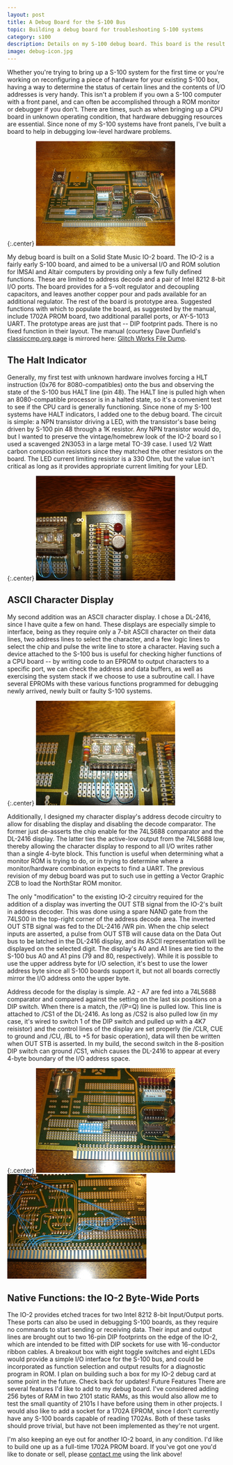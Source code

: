 ```yaml
---
layout: post
title: A Debug Board for the S-100 Bus
topic: Building a debug board for troubleshooting S-100 systems
category: s100
description: Details on my S-100 debug board. This board is the result of much testing (and fixing) with my original debug board, which was far less thought out. An essential device for low-level debugging without a front panel, especially if you've got a CPU card that may or may not be working!
image: debug-icon.jpg
---
```


Whether you're trying to bring up a S-100 system for the first time or you're working on reconfiguring a piece of hardware for your existing S-100 box, having a way to determine the status of certain lines and the contents of I/O addresses is very handy. This isn't a problem if you own a S-100 computer with a front panel, and can often be accomplished through a ROM monitor or debugger if you don't. There are times, such as when bringing up a CPU board in unknown operating condition, that hardware debugging resources are essential. Since none of my S-100 systems have front panels, I've built a board to help in debugging low-level hardware problems.

{:.center}
[![The IO-2 with halt LED and DL-2416](/images/s100/debugboard/scaled/board-front.jpg)](/images/s100/debugboard/board-front.jpg)


My debug board is built on a Solid State Music IO-2 board. The IO-2 is a fairly early S-100 board, and aimed to be a universal I/O and ROM solution for IMSAI and Altair computers by providing only a few fully defined functions. These are limited to address decode and a pair of Intel 8212 8-bit I/O ports. The board provides for a 5-volt regulator and decoupling capacitors, and leaves another copper pour and pads available for an additional regulator. The rest of the board is prototype area. Suggested functions with which to populate the board, as suggested by the manual, include 1702A PROM board, two additional parallel ports, or AY-5-1013 UART. The prototype areas are just that -- DIP footprint pads. There is no fixed function in their layout.  The manual (courtesy Dave Dunfield's [classiccmp.org page](http://www.classiccmp.org/dunfield/) is mirrored here: [Glitch Works File Dump](http://filedump.glitchwrks.com/manuals/s100/ssm/io2.pdf).

## The Halt Indicator ##

Generally, my first test with unknown hardware involves forcing a HLT instruction (0x76 for 8080-compatibles) onto the bus and observing the state of the S-100 bus HALT line (pin 48). The HALT line is pulled high when an 8080-compatible processor is in a halted state, so it's a convenient test to see if the CPU card is generally functioning. Since none of my S-100 systems have HALT indicators, I added one to the debug board. The circuit is simple: a NPN transistor driving a LED, with the transistor's base being driven by S-100 pin 48 through a 1K resistor. Any NPN transistor would do, but I wanted to preserve the vintage/homebrew look of the IO-2 board so I used a scavenged 2N3053 in a large metal TO-39 case. I used 1/2 Watt carbon composition resistors since they matched the other resistors on the board. The LED current limiting resistor is a 330 Ohm, but the value isn't critical as long as it provides appropriate current limiting for your LED.

{:.center}
[![Halt LED and transistor driver](/images/s100/debugboard/scaled/haltled.jpg)](/images/s100/debugboard/haltled.jpg)

## ASCII Character Display ##

My second addition was an ASCII character display. I chose a DL-2416, since I have quite a few on hand. These displays are especially simple to interface, being as they require only a 7-bit ASCII character on their data lines, two address lines to select the character, and a few logic lines to select the chip and pulse the write line to store a character. Having such a device attached to the S-100 bus is useful for checking higher functions of a CPU board -- by writing code to an EPROM to output characters to a specific port, we can check the address and data buffers, as well as exercising the system stack if we choose to use a subroutine call. I have several EPROMs with these various functions programmed for debugging newly arrived, newly built or faulty S-100 systems.

{:.center}
[![DL-2416 LED ASCII character display](/images/s100/debugboard/scaled/display.jpg)](/images/s100/debugboard/display.jpg)

Additionally, I designed my character display's address decode circuitry to allow for disabling the display and disabling the decode comparator. The former just de-asserts the chip enable for the 74LS688 comparator and the DL-2416 display. The latter ties the active-low output from the 74LS688 low, thereby allowing the character display to respond to all I/O writes rather than a single 4-byte block. This function is useful when determining what a monitor ROM is trying to do, or in trying to determine where a monitor/hardware combination expects to find a UART. The previous revision of my debug board was put to such use in getting a Vector Graphic ZCB to load the NorthStar ROM monitor.

The only "modification" to the existing IO-2 circuitry required for the addition of a display was inverting the OUT STB signal from the IO-2's built in address decoder. This was done using a spare NAND gate from the 74LS00 in the top-right corner of the address decode area. The inverted OUT STB signal was fed to the DL-2416 /WR pin. When the chip select inputs are asserted, a pulse from OUT STB will cause data on the Data Out bus to be latched in the DL-2416 display, and its ASCII representation will be displayed on the selected digit. The display's A0 and A1 lines are tied to the S-100 bus A0 and A1 pins (79 and 80, respectively). While it is possible to use the upper address byte for I/O selection, it's best to use the lower address byte since all S-100 boards support it, but not all boards correctly mirror the I/O address onto the upper byte.

Address decode for the display is simple. A2 - A7 are fed into a 74LS688 comparator and compared against the setting on the last six positions on a DIP switch. When there is a match, the /(P=Q) line is pulled low. This line is attached to /CS1 of the DL-2416. As long as /CS2 is also pulled low (in my case, it's wired to switch 1 of the DIP switch and pulled up with a 4K7 reisistor) and the control lines of the display are set properly (tie /CLR, CUE to ground and /CU, /BL to +5 for basic operation), data will then be written when OUT STB is asserted. In my build, the second switch in the 8-position DIP switch can ground /CS1, which causes the DL-2416 to appear at every 4-byte boundary of the I/O address space.

{:.center}
[![74LS688 comparator and DIP switch](/images/s100/debugboard/scaled/comparator.jpg)](/images/s100/debugboard/comparator.jpg) [![Address decode wiring](/images/s100/debugboard/scaled/comparator-wiring.jpg)](/images/s100/debugboard/comparator-wiring.jpg)

## Native Functions: the IO-2 Byte-Wide Ports ##

The IO-2 provides etched traces for two Intel 8212 8-bit Input/Output ports. These ports can also be used in debugging S-100 boards, as they require no commands to start sending or receiving data. Their input and output lines are brought out to two 16-pin DIP footprints on the edge of the IO-2, which are intended to be fitted with DIP sockets for use with 16-conductor ribbon cables. A breakout box with eight toggle switches and eight LEDs would provide a simple I/O interface for the S-100 bus, and could be incorporated as function selection and output results for a diagnostic program in ROM. I plan on building such a box for my IO-2 debug card at some point in the future. Check back for updates!
Future Features
There are several features I'd like to add to my debug board. I've considered adding 256 bytes of RAM in two 2101 static RAMs, as this would also allow me to test the small quantity of 2101s I have before using them in other projects. I would also like to add a socket for a 1702A EPROM, since I don't currently have any S-100 boards capable of reading 1702As. Both of these tasks should prove trivial, but have not been implemented as they're not urgent.

I'm also keeping an eye out for another IO-2 board, in any condition. I'd like to build one up as a full-time 1702A PROM board. If you've got one you'd like to donate or sell, please [contact me](https://services.theglitchworks.net/ng/messages/new) using the link above!

